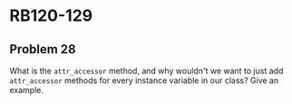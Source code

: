 # RB120-129
## Problem 28

What is the `attr_accessor` method, and why wouldn't we want to just add `attr_accessor` methods for every instance variable in our class? Give an example.

